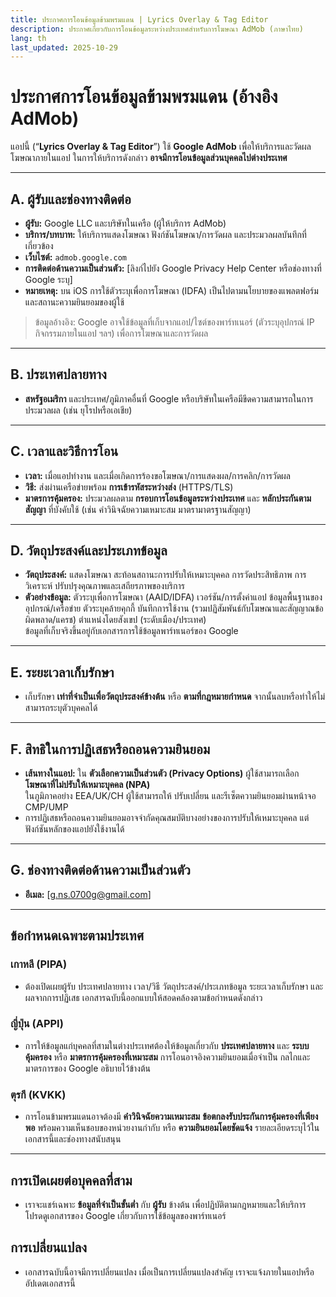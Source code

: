 ```yaml
---
title: ประกาศการโอนข้อมูลข้ามพรมแดน | Lyrics Overlay & Tag Editor
description: ประกาศเกี่ยวกับการโอนข้อมูลระหว่างประเทศสำหรับการโฆษณา AdMob (ภาษาไทย)
lang: th
last_updated: 2025-10-29
---
```


# ประกาศการโอนข้อมูลข้ามพรมแดน (อ้างอิง AdMob)

แอปนี้ (“**Lyrics Overlay & Tag Editor**”) ใช้ **Google AdMob** เพื่อให้บริการและวัดผลโฆษณาภายในแอป ในการให้บริการดังกล่าว **อาจมีการโอนข้อมูลส่วนบุคคลไปต่างประเทศ**

---

## A. ผู้รับและช่องทางติดต่อ
- **ผู้รับ:** Google LLC และบริษัทในเครือ (ผู้ให้บริการ AdMob)  
- **บริการ/บทบาท:** ให้บริการแสดงโฆษณา ฟังก์ชันโฆษณา/การวัดผล และประมวลผลบันทึกที่เกี่ยวข้อง  
- **เว็บไซต์:** `admob.google.com`  
- **การติดต่อด้านความเป็นส่วนตัว:** [ลิงก์ไปยัง Google Privacy Help Center หรือช่องทางที่ Google ระบุ]  
- **หมายเหตุ:** บน iOS การใช้ตัวระบุเพื่อการโฆษณา (IDFA) เป็นไปตามนโยบายของแพลตฟอร์มและสถานะความยินยอมของผู้ใช้

> ข้อมูลอ้างอิง: Google อาจใช้ข้อมูลที่เก็บจากแอป/ไซต์ของพาร์ทเนอร์ (ตัวระบุอุปกรณ์ IP กิจกรรมภายในแอป ฯลฯ) เพื่อการโฆษณาและการวัดผล

---

## B. ประเทศปลายทาง
- **สหรัฐอเมริกา** และประเทศ/ภูมิภาคอื่นที่ Google หรือบริษัทในเครือมีขีดความสามารถในการประมวลผล (เช่น ยุโรปหรือเอเชีย)

---

## C. เวลาและวิธีการโอน
- **เวลา:** เมื่อแอปทำงาน และเมื่อเกิดการร้องขอโฆษณา/การแสดงผล/การคลิก/การวัดผล  
- **วิธี:** ส่งผ่านเครือข่ายพร้อม **การเข้ารหัสระหว่างส่ง** (HTTPS/TLS)  
- **มาตรการคุ้มครอง:** ประมวลผลตาม **กรอบการโอนข้อมูลระหว่างประเทศ** และ **หลักประกันตามสัญญา** ที่บังคับใช้ (เช่น คำวินิจฉัยความเหมาะสม มาตรามาตรฐานสัญญา)

---

## D. วัตถุประสงค์และประเภทข้อมูล
- **วัตถุประสงค์:** แสดงโฆษณา สะท้อนสถานะการปรับให้เหมาะบุคคล การวัดประสิทธิภาพ การวิเคราะห์ ปรับปรุงคุณภาพและเสถียรภาพของบริการ  
- **ตัวอย่างข้อมูล:** ตัวระบุเพื่อการโฆษณา (AAID/IDFA) เวอร์ชัน/การตั้งค่าแอป ข้อมูลพื้นฐานของอุปกรณ์/เครือข่าย ตัวระบุคล้ายคุกกี้ บันทึกการใช้งาน (รวมปฏิสัมพันธ์กับโฆษณาและสัญญาณข้อผิดพลาด/แครช) ตำแหน่งโดยสังเขป (ระดับเมือง/ประเทศ)  
  ข้อมูลที่เก็บจริงขึ้นอยู่กับเอกสารการใช้ข้อมูลพาร์ทเนอร์ของ Google

---

## E. ระยะเวลาเก็บรักษา
- เก็บรักษา **เท่าที่จำเป็นเพื่อวัตถุประสงค์ข้างต้น** หรือ **ตามที่กฎหมายกำหนด** จากนั้นลบหรือทำให้ไม่สามารถระบุตัวบุคคลได้

---

## F. สิทธิในการปฏิเสธหรือถอนความยินยอม
- **เส้นทางในแอป:** ใน **ตัวเลือกความเป็นส่วนตัว (Privacy Options)** ผู้ใช้สามารถเลือก **โฆษณาที่ไม่ปรับให้เหมาะบุคคล (NPA)**  
  ในภูมิภาคอย่าง EEA/UK/CH ผู้ใช้สามารถให้ ปรับเปลี่ยน และรีเซ็ตความยินยอมผ่านหน้าจอ CMP/UMP  
- การปฏิเสธหรือถอนความยินยอมอาจจำกัดคุณสมบัติบางอย่างของการปรับให้เหมาะบุคคล แต่ฟังก์ชันหลักของแอปยังใช้งานได้

---

## G. ช่องทางติดต่อด้านความเป็นส่วนตัว
- **อีเมล:** [g.ns.0700g@gmail.com]

---

## ข้อกำหนดเฉพาะตามประเทศ

### เกาหลี (PIPA)
- ต้องเปิดเผยผู้รับ ประเทศปลายทาง เวลา/วิธี วัตถุประสงค์/ประเภทข้อมูล ระยะเวลาเก็บรักษา และผลจากการปฏิเสธ เอกสารฉบับนี้ออกแบบให้สอดคล้องตามข้อกำหนดดังกล่าว

### ญี่ปุ่น (APPI)
- การให้ข้อมูลแก่บุคคลที่สามในต่างประเทศต้องให้ข้อมูลเกี่ยวกับ **ประเทศปลายทาง** และ **ระบบคุ้มครอง** หรือ **มาตรการคุ้มครองที่เหมาะสม** การโอนอาจอิงความยินยอมเมื่อจำเป็น กลไกและมาตรการของ Google อธิบายไว้ข้างต้น

### ตุรกี (KVKK)
- การโอนข้ามพรมแดนอาจต้องมี **คำวินิจฉัยความเหมาะสม** **ข้อตกลงรับประกันการคุ้มครองที่เพียงพอ** พร้อมความเห็นชอบของหน่วยงานกำกับ หรือ **ความยินยอมโดยชัดแจ้ง** รายละเอียดระบุไว้ในเอกสารนี้และช่องทางสนับสนุน

---

## การเปิดเผยต่อบุคคลที่สาม
- เราจะแชร์เฉพาะ **ข้อมูลที่จำเป็นขั้นต่ำ** กับ **ผู้รับ** ข้างต้น เพื่อปฏิบัติตามกฎหมายและให้บริการ โปรดดูเอกสารของ Google เกี่ยวกับการใช้ข้อมูลของพาร์ทเนอร์

## การเปลี่ยนแปลง
- เอกสารฉบับนี้อาจมีการเปลี่ยนแปลง เมื่อเป็นการเปลี่ยนแปลงสำคัญ เราจะแจ้งภายในแอปหรืออัปเดตเอกสารนี้


